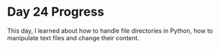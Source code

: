 # Day 24 Progress
This day, I learned about how to handle file directories in Python, how to manipulate text files and change their content.